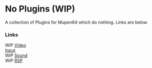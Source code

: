 # No Plugins (WIP)
A collection of Plugins for Mupen64 which do nothing.
Links are below

### Links
WIP [Video](https://github.com/Aurumaker72/No-Plugins/tree/video)<br>
[Input](https://github.com/Aurumaker72/No-Plugins/tree/input)<br>
WIP [Sound](https://github.com/Aurumaker72/No-Plugins/tree/sound)<br>
WIP [RSP](https://github.com/Aurumaker72/No-Plugins/tree/rsp)
